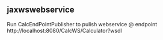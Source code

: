 jaxwswebservice
----------------
Run CalcEndPointPublisher to pulish webservice @ endpoint http://localhost:8080/CalcWS/Calculator?wsdl
